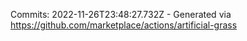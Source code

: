 Commits: 2022-11-26T23:48:27.732Z - Generated via https://github.com/marketplace/actions/artificial-grass
<br>

